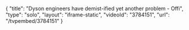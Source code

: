{
    "title": "Dyson engineers have demist-ified yet another problem - Offi",
    "type": "solo",
    "layout": "iframe-static",
    "videoId": "3784151",
    "url": "\/tvpembed\/3784151"
}